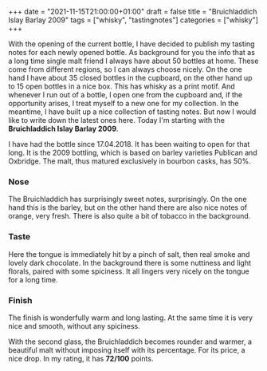 +++
date = "2021-11-15T21:00:00+01:00"
draft = false
title = "Bruichladdich Islay Barlay 2009"
tags = ["whisky", "tastingnotes"]
categories = ["whisky"]
+++

With the opening of the current bottle, I have decided to publish my tasting notes for each newly opened bottle. As background for you the info that as a long time single malt friend I always have about 50 bottles at home. These come from different regions, so I can always choose nicely. On the one hand I have about 35 closed bottles in the cupboard, on the other hand up to 15 open bottles in a nice box. This has whisky as a print motif. And whenever I run out of a bottle, I open one from the cupboard and, if the opportunity arises, I treat myself to a new one for my collection. In the meantime, I have built up a nice collection of tasting notes. But now I would like to write down the latest ones here. Today I'm starting with the **Bruichladdich Islay Barlay 2009**.

I have had the bottle since 17.04.2018. It has been waiting to open for that long. It is the 2009 bottling, which is based on barley varieties Publican and Oxbridge. The malt, thus matured exclusively in bourbon casks, has 50%.

### Nose

The Bruichladdich has surprisingly sweet notes, surprisingly.  On the one hand this is the barley, but on the other hand there are also nice notes of orange, very fresh. There is also quite a bit of tobacco in the background.

### Taste

Here the tongue is immediately hit by a pinch of salt, then real smoke and lovely dark chocolate. In the background there is some nuttiness and light florals, paired with some spiciness. It all lingers very nicely on the tongue for a long time.

### Finish

The finish is wonderfully warm and long lasting. At the same time it is very nice and smooth, without any spiciness.

With the second glass, the Bruichladdich becomes rounder and warmer, a beautiful malt without imposing itself with its percentage. For its price, a nice drop. In my rating, it has **72/100** points.
